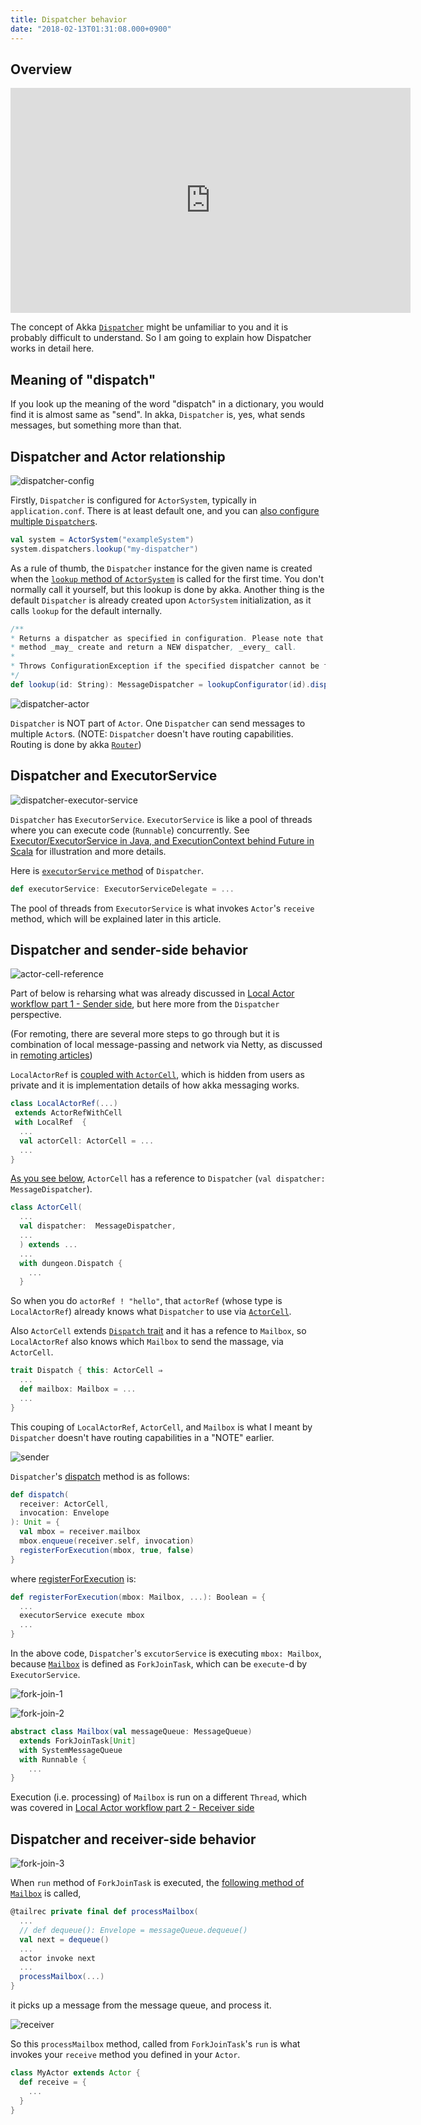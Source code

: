 ```yaml
---
title: Dispatcher behavior
date: "2018-02-13T01:31:08.000+0900"
---
```


## Overview

<iframe width="640" height="360" src="https://www.youtube.com/embed/hnIDDXDD1Io" frameborder="0" allow="autoplay; encrypted-media" allowfullscreen></iframe>

The concept of Akka [`Dispatcher`](https://doc.akka.io/docs/akka/2.5/dispatchers.html?language=scala) might be unfamiliar to you and it is probably difficult to understand. So I am going to explain how Dispatcher works in detail here.

## Meaning of "dispatch"

If you look up the meaning of the word "dispatch" in a dictionary, you would find it is almost same as "send". In akka, `Dispatcher` is, yes, what sends messages, but something more than that.

## Dispatcher and Actor relationship

![dispatcher-config](./dispatcher-config.jpg)

Firstly, `Dispatcher` is configured for `ActorSystem`, typically in `application.conf`. There is at least default one, and you can [also configure multiple `Dispatcher`s](https://doc.akka.io/docs/akka/current/dispatchers.html#dispatchers).

```scala
val system = ActorSystem("exampleSystem")
system.dispatchers.lookup("my-dispatcher")
```

As a rule of thumb, the `Dispatcher` instance for the given name is created when the [`lookup` method of `ActorSystem`](https://github.com/akka/akka/blob/v2.5.9/akka-actor/src/main/scala/akka/dispatch/Dispatchers.scala#L79) is called for the first time. You don't normally call it yourself, but this lookup is done by akka. Another thing is the default `Dispatcher` is already created upon `ActorSystem` initialization, as it calls `lookup` for the default internally.

```scala
/**
* Returns a dispatcher as specified in configuration. Please note that this
* method _may_ create and return a NEW dispatcher, _every_ call.
*
* Throws ConfigurationException if the specified dispatcher cannot be found in the configuration.
*/
def lookup(id: String): MessageDispatcher = lookupConfigurator(id).dispatcher()

```  
![dispatcher-actor](./dispatcher-actor.jpg)

`Dispatcher` is NOT part of `Actor`. One `Dispatcher` can send messages to multiple `Actor`s. (NOTE: `Dispatcher` doesn't have routing capabilities. Routing is done by akka [`Router`](https://doc.akka.io/docs/akka/2.5/routing.html#routing))

## Dispatcher and ExecutorService

![dispatcher-executor-service](./dispatcher-executor-service.jpg)

`Dispatcher` has `ExecutorService`. `ExecutorService` is like a pool of threads where you can execute code (`Runnable`) concurrently. See [Executor/ExecutorService in Java, and ExecutionContext behind Future in Scala](../executor-and-execution-context) for illustration and more details.

Here is [`executorService` method](https://github.com/akka/akka/blob/v2.5.9/akka-actor/src/main/scala/akka/dispatch/Dispatcher.scala#L47) of `Dispatcher`.

```scala
def executorService: ExecutorServiceDelegate = ...
```

The pool of threads from `ExecutorService` is what invokes `Actor`'s `receive` method, which will be explained later in this article.

## Dispatcher and sender-side behavior

![actor-cell-reference](./actor-cell-reference.jpg)

Part of below is reharsing what was already discussed in [Local Actor workflow part 1 - Sender side](../local-minimal-sender), but here more from the `Dispatcher` perspective. 

(For remoting, there are several more steps to go through but it is combination of local message-passing and network via Netty, as discussed in [remoting articles](../remote-minimal-sender))

`LocalActorRef` is [coupled with `ActorCell`](https://github.com/akka/akka/blob/v2.5.9/akka-actor/src/main/scala/akka/actor/ActorRef.scala#L319), which is hidden from users as private and it is implementation details of how akka messaging works.

```scala
class LocalActorRef(...)
 extends ActorRefWithCell
 with LocalRef  {
  ...
  val actorCell: ActorCell = ...
  ...
}
```

[As you see below](), `ActorCell` has a reference to `Dispatcher` (`val dispatcher:  MessageDispatcher`).

```scala
class ActorCell(
  ...
  val dispatcher:  MessageDispatcher,
  ...
  ) extends ...
  ...
  with dungeon.Dispatch {
    ...
  }
```

So when you do `actorRef ! "hello"`, that `actorRef` (whose type is `LocalActorRef`) already knows what `Dispatcher` to use via [`ActorCell`](https://github.com/akka/akka/blob/v2.5.9/akka-actor/src/main/scala/akka/actor/ActorCell.scala#L370).


Also `ActorCell` extends [`Dispatch` trait](https://github.com/akka/akka/blob/v2.5.9/akka-actor/src/main/scala/akka/actor/dungeon/Dispatch.scala#L27) and it has a refence to `Mailbox`, so `LocalActorRef` also knows which `Mailbox` to send the massage, via `ActorCell`. 

```scala
trait Dispatch { this: ActorCell ⇒
  ...
  def mailbox: Mailbox = ...
  ...
}
```

This couping of `LocalActorRef`, `ActorCell`, and `Mailbox` is what I meant by `Dispatcher` doesn't have routing capabilities in a "NOTE" earlier.

![sender](./sender.jpg)

`Dispatcher`'s [dispatch](https://github.com/akka/akka/blob/v2.5.9/akka-actor/src/main/scala/akka/dispatch/Dispatcher.scala#L52L56) method is as follows:


```scala
def dispatch(
  receiver: ActorCell,
  invocation: Envelope
): Unit = {
  val mbox = receiver.mailbox
  mbox.enqueue(receiver.self, invocation)
  registerForExecution(mbox, true, false)
}
```

where [registerForExecution](https://github.com/akka/akka/blob/v2.5.9/akka-actor/src/main/scala/akka/dispatch/Dispatcher.scala#L115) is:

```scala
def registerForExecution(mbox: Mailbox, ...): Boolean = {
  ...
  executorService execute mbox
  ...
}
```

In the above code, `Dispatcher`'s `excutorService` is executing `mbox: Mailbox`, because [`Mailbox`](https://github.com/akka/akka/blob/v2.5.9/akka-actor/src/main/scala/akka/dispatch/Mailbox.scala#L56L57) is defined as `ForkJoinTask`, which can be `execute`-d by `ExecutorService`.

![fork-join-1](./fork-join-1.jpg)

![fork-join-2](./fork-join-2.jpg)

```scala
abstract class Mailbox(val messageQueue: MessageQueue)
  extends ForkJoinTask[Unit] 
  with SystemMessageQueue 
  with Runnable {
    ...
}
```

Execution (i.e. processing) of `Mailbox` is run on a different `Thread`, which was covered in [Local Actor workflow part 2 - Receiver side](../local-minimal-receiver)

## Dispatcher and receiver-side behavior

![fork-join-3](./fork-join-3.jpg)

When `run` method of `ForkJoinTask` is executed, the [following method of `Mailbox`](https://github.com/akka/akka/blob/v2.5.9/akka-actor/src/main/scala/akka/dispatch/Mailbox.scala#L250) is called, 

```scala
@tailrec private final def processMailbox(
  ...
  // def dequeue(): Envelope = messageQueue.dequeue()
  val next = dequeue() 
  ...
  actor invoke next
  ...
  processMailbox(...)
}
```

it picks up a message from the message queue, and process it.

![receiver](./receiver.jpg)

So this `processMailbox` method, called from `ForkJoinTask`'s `run` is what invokes your `receive` method you defined in your `Actor`.

```scala
class MyActor extends Actor {
  def receive = {
    ...  
  }  
}
```
